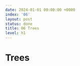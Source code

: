 ```yaml
---
date: 2024-01-01 00:00:00 +0000
index: '06'
layout: post
status: done
title: 06 Trees
level: h1
---
```


# Trees